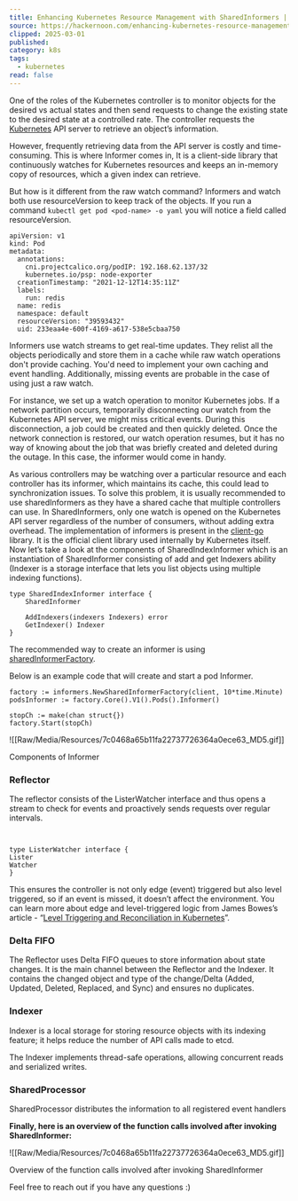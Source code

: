 ```yaml
---
title: Enhancing Kubernetes Resource Management with SharedInformers | HackerNoon
source: https://hackernoon.com/enhancing-kubernetes-resource-management-with-sharedinformers
clipped: 2025-03-01
published: 
category: k8s
tags:
  - kubernetes
read: false
---
```


One of the roles of the Kubernetes controller is to monitor objects for the desired vs actual states and then send requests to change the existing state to the desired state at a controlled rate. The controller requests the [Kubernetes](https://hackernoon.com/419-stories-to-learn-about-kubernetes?ref=hackernoon.com) API server to retrieve an object’s information.

However, frequently retrieving data from the API server is costly and time-consuming. This is where Informer comes in, It is a client-side library that continuously watches for Kubernetes resources and keeps an in-memory copy of resources, which a given index can retrieve.

But how is it different from the raw watch command? Informers and watch both use resourceVersion to keep track of the objects. If you run a command `kubectl get pod <pod-name> -o yaml` you will notice a field called resourceVersion.

```
apiVersion: v1
kind: Pod
metadata:
  annotations:
    cni.projectcalico.org/podIP: 192.168.62.137/32
    kubernetes.io/psp: node-exporter
  creationTimestamp: "2021-12-12T14:35:11Z"
  labels:
    run: redis
  name: redis
  namespace: default
  resourceVersion: "39593432"
  uid: 233eaa4e-600f-4169-a617-538e5cbaa750
```

Informers use watch streams to get real-time updates. They relist all the objects periodically and store them in a cache while raw watch operations don't provide caching. You'd need to implement your own caching and event handling. Additionally, missing events are probable in the case of using just a raw watch.

For instance, we set up a watch operation to monitor Kubernetes jobs. If a network partition occurs, temporarily disconnecting our watch from the Kubernetes API server, we might miss critical events. During this disconnection, a job could be created and then quickly deleted. Once the network connection is restored, our watch operation resumes, but it has no way of knowing about the job that was briefly created and deleted during the outage. In this case, the informer would come in handy.

As various controllers may be watching over a particular resource and each controller has its informer, which maintains its cache, this could lead to synchronization issues. To solve this problem, it is usually recommended to use sharedInformers as they have a shared cache that multiple controllers can use. In SharedInformers, only one watch is opened on the Kubernetes API server regardless of the number of consumers, without adding extra overhead. The implementation of informers is present in the [client-go](https://pkg.go.dev/k8s.io/client-go/informers?ref=hackernoon.com) library. It is the official client library used internally by Kubernetes itself. Now let’s take a look at the components of SharedIndexInformer which is an instantiation of SharedInformer consisting of add and get Indexers ability (Indexer is a storage interface that lets you list objects using multiple indexing functions).

```
type SharedIndexInformer interface {
    SharedInformer
    
    AddIndexers(indexers Indexers) error
    GetIndexer() Indexer
}
```

The recommended way to create an informer is using [sharedInformerFactory](https://github.com/kubernetes/client-go/blob/3b969f96803febcac81f3a4272a9914270fbb3a3/informers/factory.go?ref=hackernoon.com#L55).

Below is an example code that will create and start a pod Informer.

```
factory := informers.NewSharedInformerFactory(client, 10*time.Minute)
podsInformer := factory.Core().V1().Pods().Informer()

stopCh := make(chan struct{})
factory.Start(stopCh) 
```

![[Raw/Media/Resources/7c0468a65b11fa22737726364a0ece63_MD5.gif]]

Components of Informer

### Reflector

The reflector consists of the ListerWatcher interface and thus opens a stream to check for events and proactively sends requests over regular intervals.

```


type ListerWatcher interface {
Lister
Watcher
}
```

This ensures the controller is not only edge (event) triggered but also level triggered, so if an event is missed, it doesn’t affect the environment. You can learn more about edge and level-triggered logic from James Bowes’s article - “[Level Triggering and Reconciliation in Kubernetes](https://hackernoon.com/level-triggering-and-reconciliation-in-kubernetes-1f17fe30333d?ref=hackernoon.com)”.

### Delta FIFO

The Reflector uses Delta FIFO queues to store information about state changes. It is the main channel between the Reflector and the Indexer. It contains the changed object and type of the change/Delta (Added, Updated, Deleted, Replaced, and Sync) and ensures no duplicates.

### Indexer

Indexer is a local storage for storing resource objects with its indexing feature; it helps reduce the number of API calls made to etcd.

The Indexer implements thread-safe operations, allowing concurrent reads and serialized writes.

### SharedProcessor

SharedProcessor distributes the information to all registered event handlers

**Finally, here is an overview of the function calls involved after invoking SharedInformer:**

![[Raw/Media/Resources/7c0468a65b11fa22737726364a0ece63_MD5.gif]]

Overview of the function calls involved after invoking SharedInformer

Feel free to reach out if you have any questions :)